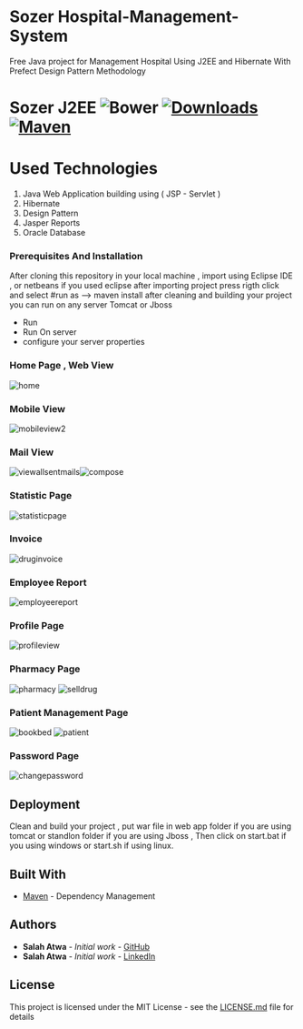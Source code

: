 # **Sozer** Hospital-Management-System

Free Java project for Management Hospital Using J2EE and Hibernate With Prefect Design Pattern Methodology

# Sozer J2EE ![Bower](https://img.shields.io/bower/v/ng-image-gallery.svg?style=flat-square) [![Downloads](https://img.shields.io/npm/dt/ng-image-gallery.svg?style=flat-square)]() [![Maven](https://img.shields.io/badge/preview-click_here-green.svg?style=flat-square)]()

# Used Technologies
1. Java Web Application building using ( JSP - Servlet )
2. Hibernate 
3. Design Pattern 
4. Jasper Reports
5. Oracle Database

### Prerequisites And Installation

After cloning this repository in your local machine , import using Eclipse IDE , or netbeans  if you used eclipse after importing project press rigth click and select #run as --> maven install after cleaning and building your project you can run on any server 
Tomcat or Jboss 
- Run 
- Run On server 
- configure your server properties 

### Home Page , Web View
![home](https://user-images.githubusercontent.com/11550708/27002545-accfd84e-4d99-11e7-9252-3ca14829f4b4.PNG)

### Mobile View
![mobileview2](https://user-images.githubusercontent.com/11550708/27002547-aced4104-4d99-11e7-86b2-cad04e5c0d47.PNG)

### Mail View
![viewallsentmails](https://user-images.githubusercontent.com/11550708/27002543-acb02832-4d99-11e7-9772-3dbf3d094872.PNG)![compose](https://user-images.githubusercontent.com/11550708/27002555-ad34d654-4d99-11e7-81d8-11f8f1b335bf.PNG)

### Statistic Page
![statisticpage](https://user-images.githubusercontent.com/11550708/27002556-ad53f408-4d99-11e7-8a32-8e6adc9398ca.PNG)

### Invoice
![druginvoice](https://user-images.githubusercontent.com/11550708/27002557-ad891e8a-4d99-11e7-8651-324a25fe8fd3.PNG)

### Employee Report
![employeereport](https://user-images.githubusercontent.com/11550708/27002549-ad0e75a4-4d99-11e7-9226-8e1372e9a679.PNG)

### Profile Page
![profileview](https://user-images.githubusercontent.com/11550708/27002553-ad3017d6-4d99-11e7-8e4e-a00179f71850.PNG)

### Pharmacy Page
![pharmacy](https://user-images.githubusercontent.com/11550708/27002550-ad0ec4c8-4d99-11e7-95ac-fa8e9008a335.PNG)
![selldrug](https://user-images.githubusercontent.com/11550708/27002554-ad317e1e-4d99-11e7-8776-d4f55758286e.PNG)

### Patient Management Page
![bookbed](https://user-images.githubusercontent.com/11550708/27002544-acb60e64-4d99-11e7-8e3f-ffdd88afd3de.PNG)
![patient](https://user-images.githubusercontent.com/11550708/27002548-acf6d480-4d99-11e7-812d-1d82413682c8.PNG)

### Password Page
![changepassword](https://user-images.githubusercontent.com/11550708/27002551-ad11112e-4d99-11e7-9f34-33a6c061ad3e.PNG)


## Deployment
Clean and build your project , put war file in web app folder if you are using tomcat or standlon folder if you are using Jboss ,
Then click on start.bat if you using windows or start.sh if using linux.

## Built With
* [Maven](https://maven.apache.org/) - Dependency Management

## Authors
* **Salah Atwa** - *Initial work* - [GitHub](https://github.com/salahatwa)
* **Salah Atwa** - *Initial work* - [LinkedIn](https://www.linkedin.com/in/salah-atwa/)

## License
This project is licensed under the MIT License - see the [LICENSE.md](LICENSE.md) file for details

